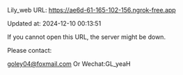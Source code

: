 Lily_web URL: https://ae6d-61-165-102-156.ngrok-free.app

Updated at: 2024-12-10 00:13:51

If you cannot open this URL, the server might be down.

Please contact: 

goley04@foxmail.com Or Wechat:GL_yeaH